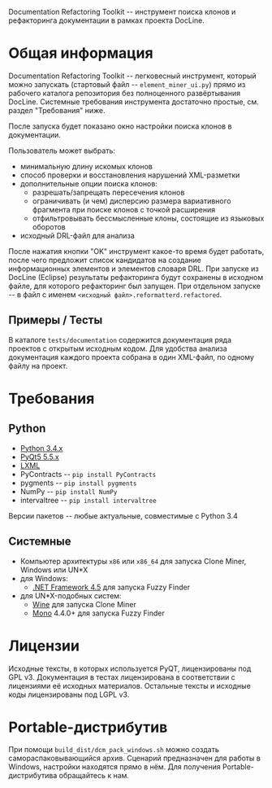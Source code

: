 Documentation Refactoring Toolkit -- инструмент поиска клонов и рефакторинга
документации в рамках проекта DocLine.

Общая информация
================

Documentation Refactoring Toolkit -- легковесный инструмент, который можно
запускать (стартовый файл -- `element_miner_ui.py`) прямо из рабочего каталога
репозитория без полноценного развёртывания DocLine. Системные требования
инструмента достаточно простые, см. раздел "Требования" ниже.

После запуска будет показано окно настройки поиска клонов в документации. 

Пользователь может выбрать:

* минимальную длину искомых клонов
* способ проверки и восстановления нарушений XML-разметки
* дополнительные опции поиска клонов:
    * разрешать/запрещать пересечения клонов
    * ограничивать (и чем) дисперсию размера вариативного фрагмента при
      поиске клонов с точкой расширения
    * отфильтровывать бессмысленные клоны, состоящие из языковых оборотов
*  исходный DRL-файл для анализа

После нажатия кнопки "OK" инструмент какое-то время будет работать, после чего
предложит список кандидатов на создание информационных элементов и элементов
словаря DRL. При запуске из DocLine (Eclipse) результаты рефакторинга
будут сохранены в исходном файле, для которого рефакторинг был запущен.
При отдельном запуске -- в файл с именем
`<исходный файл>.reformatterd.refactored`.

Примеры / Тесты
---------------

В каталоге `tests/documentation` содержится документация ряда проектов с
открытым исходным кодом. Для удобства анализа документация каждого проекта
собрана в один XML-файл, по одному файлу на проект.

Требования
==========

Python
------

* [Python 3.4.x](https://www.python.org/downloads/release/python-344/)
* [PyQt5 5.5.x](https://sourceforge.net/projects/pyqt/files/PyQt5/PyQt-5.5.1/)
* [LXML](https://pypi.python.org/pypi/lxml/3.6.0)
* PyContracts -- `pip install PyContracts`
* pygments -- `pip install pygments`
* NumPy -- `pip install NumPy`
* intervaltree -- `pip install intervaltree`

Версии пакетов -- любые актуальные, совместимые с Python 3.4

Системные
---------

* Компьютер архитектуры `x86` или `x86_64` для запуска Clone Miner, Windows
  или UN*X
* для Windows:
    * [.NET Framework 4.5](https://www.microsoft.com/ru-ru/download/details.aspx?id=30653) для запуска Fuzzy Finder
* для UN*X-подобных систем:
    * [Wine](https://www.winehq.org/) для запуска Clone Miner
    * [Mono](http://www.mono-project.com/) 4.4.0+ для запуска Fuzzy Finder


Лицензии
========

Исходные тексты, в которых используется PyQT, лицензированы под GPL v3.
Документация в тестах лицензирована в соответствии с лицензиями её исходных материалов.
Остальные тексты и исходные коды лицензированы под LGPL v3.

Portable-дистрибутив
====================

При помощи `build_dist/dcm_pack_windows.sh` можно создать самораспаковывающийся архив.
Сценарий предназначен для работы в Windows, настройки находятся прямо в нём.
Для получения Portable-дистрибутива обращайтесь к нам.
